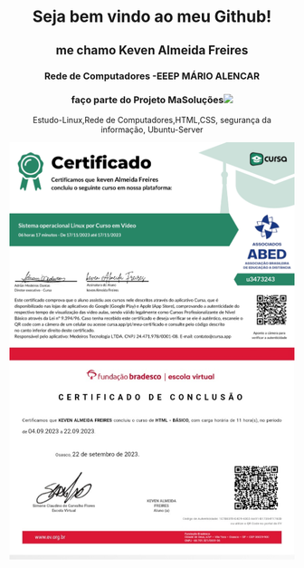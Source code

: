
<html>
<head>
</head>
<body>
<h1 align="center">Seja bem vindo ao meu Github! </h1>

<h2 align="center">me chamo Keven Almeida Freires</h2>
<h3 align="center">Rede de Computadores -EEEP MÁRIO ALENCAR</h3>
<h3 align="center">faço parte do Projeto MaSoluções<img src="MASOLUCÕES.png" width="40px"></h3>
<p align="center">Estudo-Linux,Rede de Computadores,HTML,CSS, segurança da informação, Ubuntu-Server</p>
<img src="certificate_1700240516626.jpg" align="center">
<img src="20231117_190030_070103.jpg" align="center">
</body>
</html>